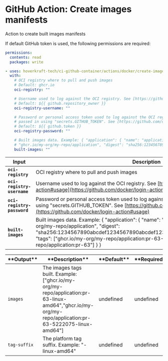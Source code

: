 <!-- start title -->

# GitHub Action: Create images manifests

<!-- end title -->
<!-- start description -->

Action to create built images manifests

<!-- end description -->
<!-- start contents -->
<!-- end contents -->

If default GitHub token is used, the following permissions are required:

```yml
permissions:
  contents: read
  packages: write
```

<!-- start usage -->

```yaml
- uses: hoverkraft-tech/ci-github-container/actions/docker/create-images-manifests@v0.11.1
  with:
    # OCI registry where to pull and push images
    # Default: ghcr.io
    oci-registry: ""

    # Username used to log against the OCI registry. See [https://github.com/docker/login-action#usage](https://github.com/docker/login-action#usage)
    # Default: ${{ github.repository_owner }}
    oci-registry-username: ""

    # Password or personal access token used to log against the OCI registry. Can be
    # passed in using "secrets.GITHUB_TOKEN". See [https://github.com/docker/login-action#usage](https://github.com/docker/login-action#usage)
    # Default: ${{ github.token }}
    oci-registry-password: ""

    # Built images data. Example: { "application": { "name": "application", "image":
    # "ghcr.io/my-org/my-repo/application", "digest": "sha256:1234567890abcdef1234567890abcdef1234567890abcdef1234567890abcdef", "tags": ["ghcr.io/my-org/my-repo/application:pr-63-5222075","ghcr.io/my-org/my-repo/application:pr-63"] } }
    built-images: ""
```

<!-- end usage -->
<!-- start inputs -->

| **Input**                              | **Description**                                                                                                                                                                                                                                                                                                       | **Default**                                 | **Required** |
| -------------------------------------- | --------------------------------------------------------------------------------------------------------------------------------------------------------------------------------------------------------------------------------------------------------------------------------------------------------------------- | ------------------------------------------- | ------------ |
| **<code>oci-registry</code>**          | OCI registry where to pull and push images                                                                                                                                                                                                                                                                            | <code>ghcr.io</code>                        | **true**     |
| **<code>oci-registry-username</code>** | Username used to log against the OCI registry. See [https://github.com/docker/login-action#usage](https://github.com/docker/login-action#usage)                                                                                                                                                                       | <code>${{ github.repository_owner }}</code> | **true**     |
| **<code>oci-registry-password</code>** | Password or personal access token used to log against the OCI registry. Can be passed in using "secrets.GITHUB_TOKEN". See [https://github.com/docker/login-action#usage](https://github.com/docker/login-action#usage)                                                                                               | <code>${{ github.token }}</code>            | **true**     |
| **<code>built-images</code>**          | Built images data. Example: { "application": { "name": "application", "image": "ghcr.io/my-org/my-repo/application", "digest": "sha256:1234567890abcdef1234567890abcdef1234567890abcdef1234567890abcdef", "tags": ["ghcr.io/my-org/my-repo/application:pr-63-5222075","ghcr.io/my-org/my-repo/application:pr-63"] } } |                                             | **true**     |

<!-- end inputs -->
<!-- start outputs -->

| \***\*Output\*\***      | \***\*Description\*\***                                                                                                                                 | \***\*Default\*\*** | \***\*Required\*\*** |
| ----------------------- | ------------------------------------------------------------------------------------------------------------------------------------------------------- | ------------------- | -------------------- |
| <code>images</code>     | The images tags built. Example: ["ghcr.io/my-org/my-repo/application:pr-63-linux-amd64","ghcr.io/my-org/my-repo/application:pr-63-5222075-linux-amd64"] | undefined           | undefined            |
| <code>tag-suffix</code> | The platform tag suffix. Example: "-linux-amd64"                                                                                                        | undefined           | undefined            |

<!-- end outputs -->
<!-- start [.github/ghadocs/examples/] -->
<!-- end [.github/ghadocs/examples/] -->
